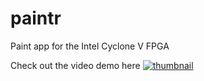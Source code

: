# paintr
Paint app for the Intel Cyclone V FPGA

Check out the video demo here
[![thumbnail](https://img.youtube.com/vi/C2PEj7rRuYo/0.jpg)](https://youtu.be/C2PEj7rRuYo)
